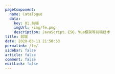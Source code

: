 ```yaml
---
pageComponent:
  name: Catalogue
  data:
    key: 01.前端
    imgUrl: /img/fe.png
    description: JavaScript、ES6、Vue框架等前端技术
title: 前端
date: 2020-03-11 21:50:53
permalink: /fe/
sidebar: false
article: false
comment: false
editLink: false
---
```


